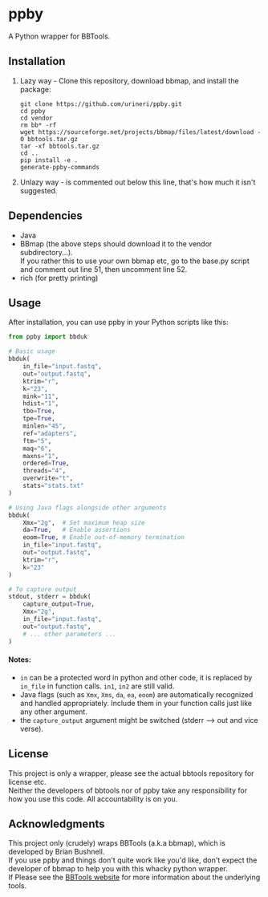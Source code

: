 # ppby

A Python wrapper for BBTools.

## Installation
1. Lazy way - Clone this repository, download bbmap, and install the package:
   ```
   git clone https://github.com/urineri/ppby.git
   cd ppby
   cd vendor
   rm bb* -rf
   wget https://sourceforge.net/projects/bbmap/files/latest/download -O bbtools.tar.gz
   tar -xf bbtools.tar.gz
   cd ..
   pip install -e .
   generate-ppby-commands
   ```
   
2. Unlazy way - is commented out below this line, that's how much it isn't suggested.
<!-- Add the BBTools submodule:
   ```
   git submodule add https://bitbucket.org/berkeleylab/jgi-bbtools.git vendor/bbtools
   ```

3. Initialize and update the submodule:
   ```
   git submodule init
   git submodule update
   ```

4. Install the package:
   ```
   pip install .
   ```

5. Generate the commands:
   ```
   generate-ppby-commands
   ```
6. Now actually delete the git submodule in vendor and replace it with the sourceforge version (i.e. the lazy way):
```
cd vendor/
rm bb* -rf
wget https://sourceforge.net/projects/bbmap/files/latest/download -O bbtools.tar.gz
tar -xf bbtools.tar.gz

``` -->
<!-- 
Note: Steps 2 and 3 are only necessary if you're setting up the project for the first time or if the submodule hasn't been added yet. If you're cloning the repository and the submodule has already been added, you can use: -->
<!-- 
```
git clone --recurse-submodules https://github.com/yourusername/ppby.git
```

This will clone the repository and initialize the submodule in one step... I think? -->



## Dependencies
- Java  
- BBmap  (the above steps should download it to the vendor subdirectory...).  
If you rather this to use your own bbmap etc, go to the base.py script and comment out line 51, then uncomment line 52.
- rich (for pretty printing)

## Usage

After installation, you can use ppby in your Python scripts like this:

```python
from ppby import bbduk

# Basic usage
bbduk(
    in_file="input.fastq",
    out="output.fastq",
    ktrim="r",
    k="23",
    mink="11",
    hdist="1",
    tbo=True,
    tpe=True,
    minlen="45",
    ref="adapters",
    ftm="5",
    maq="6",
    maxns="1",
    ordered=True,
    threads="4",
    overwrite="t",
    stats="stats.txt"
)

# Using Java flags alongside other arguments
bbduk(
    Xmx="2g",  # Set maximum heap size
    da=True,   # Enable assertions
    eoom=True, # Enable out-of-memory termination
    in_file="input.fastq",
    out="output.fastq",
    ktrim="r",
    k="23"
)

# To capture output
stdout, stderr = bbduk(
    capture_output=True,
    Xmx="2g",
    in_file="input.fastq",
    out="output.fastq",
    # ... other parameters ...
)
```

#### Notes:
 * `in` can be a protected word in python and other code, it is replaced by `in_file` in function calls. `in1`, `in2` are still valid.
 * Java flags (such as `Xmx`, `Xms`, `da`, `ea`, `eoom`) are automatically recognized and handled appropriately. Include them in your function calls just like any other argument.
 * the `capture_output` argument might be switched (stderr --> out and vice verse). 
 
<!--  
## Development

To set up the development environment:

1. Clone the repository and set up the submodule as described in the Installation section.
2. Install the package in editable mode:
   ```
   poetry install
   ```
3. Activate the virtual environment:
   ```
   poetry shell
   ```

Now you can make changes to the code and test them in real-time. -->

## License

This project is only a wrapper, please see the actual bbtools repository for license etc.  
Neither the developers of bbtools nor of ppby take any responsibility for how you use this code. All accountability is on you.

## Acknowledgments

This project only (crudely) wraps BBTools (a.k.a bbmap), which is developed by Brian Bushnell.  
If you use ppby and things don't quite work like you'd like, don't expect the developer of bbmap to help you with this whacky python wrapper.  
If 
Please see the [BBTools website](https://jgi.doe.gov/data-and-tools/bbtools/) for more information about the underlying tools.  
